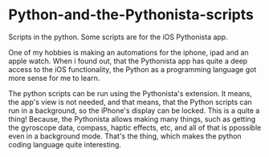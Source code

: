 # Python-and-the-Pythonista-scripts
Scripts in the python. Some scripts are for the iOS Pythonista app.

One of my hobbies is making an automations for the iphone, ipad and an apple watch. When i found out, that the Pythonista app has quite a deep access to the iOS functionality, the Python as a programming language got more sense for me to learn. 

The python scripts can be run using the Pythonista's extension. It means, the app's view is not needed, and that means, that the Python scripts can run in a background, so the iPhone's display can be locked. This is a quite a thing! Because, the Pythonista allows making many things, such as getting the gyroscope data, compass, haptic effects, etc, and all of that is ppossible even in a background mode. That's the thing, which makes the python coding language quite interesting.
